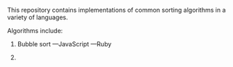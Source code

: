 This repository contains implementations of common sorting algorithms in a variety of languages.

Algorithms include:
1. Bubble sort
—JavaScript
—Ruby

2.

